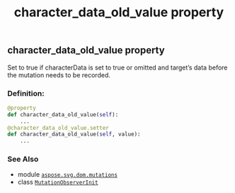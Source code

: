 ﻿---
title: character_data_old_value property
second_title: Aspose.SVG for Python via .NET API References
description: 
type: docs
weight: 120
url: /python-net/aspose.svg.dom.mutations/mutationobserverinit/character_data_old_value/
is_root: false
---

## character_data_old_value property


Set to true if characterData is set to true or omitted and target’s data before the mutation needs to be recorded.
### Definition:
```python
@property
def character_data_old_value(self):
    ...
@character_data_old_value.setter
def character_data_old_value(self, value):
    ...
```

### See Also
* module [`aspose.svg.dom.mutations`](../../)
* class [`MutationObserverInit`](/svg/python-net/aspose.svg.dom.mutations/mutationobserverinit)

